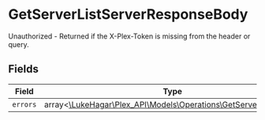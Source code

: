 # GetServerListServerResponseBody

Unauthorized - Returned if the X-Plex-Token is missing from the header or query.


## Fields

| Field                                                                                                              | Type                                                                                                               | Required                                                                                                           | Description                                                                                                        |
| ------------------------------------------------------------------------------------------------------------------ | ------------------------------------------------------------------------------------------------------------------ | ------------------------------------------------------------------------------------------------------------------ | ------------------------------------------------------------------------------------------------------------------ |
| `errors`                                                                                                           | array<[\LukeHagar\Plex_API\Models\Operations\GetServerListErrors](../../Models/Operations/GetServerListErrors.md)> | :heavy_minus_sign:                                                                                                 | N/A                                                                                                                |